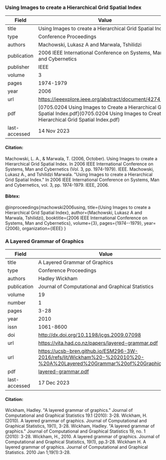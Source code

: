 

### Using Images to create a Hierarchical Grid Spatial Index
| Field         | Value                                                                                                                                            |
|---------------|--------------------------------------------------------------------------------------------------------------------------------------------------|
| title         | Using Images to create a Hierarchical Grid Spatial Index                                                                                         |
| type          | Conference Proceedings                                                                                                                           |
| authors       | Machowski, Lukasz A and Marwala, Tshilidzi                                                                                                       |
| publication   | 2006 IEEE International Conference on Systems, Man and Cybernetics                                                                               |
| publisher     | IEEE                                                                                                                                             |
| volume        | 3                                                                                                                                                |
| pages         | 1974-1979                                                                                                                                        |
| year          | 2006                                                                                                                                             |
| url           | https://ieeexplore.ieee.org/abstract/document/4274155/                                                                                           |
| pdf           | [0705.0204 Using Images to Create a Hierarchical Grid Spatial Index.pdf](0705.0204 Using Images to Create a Hierarchical Grid Spatial Index.pdf) |
| last-accessed | 14 Nov 2023                                                                                                                                      |


#### Citation:
Machowski, L. A., & Marwala, T. (2006, October). Using Images to create a Hierarchical Grid Spatial Index. In 2006 IEEE International Conference on Systems, Man and Cybernetics (Vol. 3, pp. 1974-1979). IEEE.
Machowski, Lukasz A., and Tshilidzi Marwala. "Using Images to create a Hierarchical Grid Spatial Index." In 2006 IEEE International Conference on Systems, Man and Cybernetics, vol. 3, pp. 1974-1979. IEEE, 2006.

#### Bibtex:
@inproceedings{machowski2006using,
title={Using Images to create a Hierarchical Grid Spatial Index},
author={Machowski, Lukasz A and Marwala, Tshilidzi},
booktitle={2006 IEEE International Conference on Systems, Man and Cybernetics},
volume={3},
pages={1974--1979},
year={2006},
organization={IEEE}
}



### A Layered Grammar of Graphics
| Field         | Value                                                                                                                  |
|---------------|------------------------------------------------------------------------------------------------------------------------|
| title         | A Layered Grammar of Graphics                                                                                          |
| type          | Conference Proceedings                                                                                                 |
| authors       | Hadley Wickham                                                                                                         |
| publication   | Journal of Computational and Graphical Statistics                                                                      |
| volume        | 19                                                                                                                     |
| number        | 1                                                                                                                      |
| pages         | 3-28                                                                                                                   |
| year          | 2010                                                                                                                   |
| issn          | 1061-8600                                                                                                              |
| doi           | http://dx.doi.org/10.1198/jcgs.2009.07098                                                                              |
| url           | https://vita.had.co.nz/papers/layered-grammar.pdf                                                                      |
| url           | https://ucsb-bren.github.io/ESM296-3W-2016/refs/lit/Wickham%20-%202010%20-%20A%20Layered%20Grammar%20of%20Graphics.pdf |
| pdf           | [layered-grammar.pdf](layered-grammar.pdf)                                                                             |
| last-accessed | 17 Dec 2023                                                                                                            |

#### Citation:
Wickham, Hadley. "A layered grammar of graphics." Journal of Computational and Graphical Statistics 19.1 (2010): 3-28.
Wickham, H. (2010). A layered grammar of graphics. Journal of Computational and Graphical Statistics, 19(1), 3-28.
Wickham, Hadley. "A layered grammar of graphics." Journal of Computational and Graphical Statistics 19, no. 1 (2010): 3-28.
Wickham, H., 2010. A layered grammar of graphics. Journal of Computational and Graphical Statistics, 19(1), pp.3-28.
Wickham H. A layered grammar of graphics. Journal of Computational and Graphical Statistics. 2010 Jan 1;19(1):3-28.
